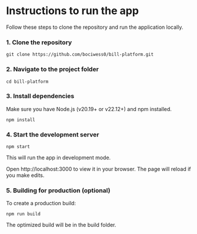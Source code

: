 # Instructions to run the app


Follow these steps to clone the repository and run the application locally.

### 1. Clone the repository
```
git clone https://github.com/bociwess0/bill-platform.git
```


### 2. Navigate to the project folder
```
cd bill-platform
```

### 3. Install dependencies

Make sure you have Node.js (v20.19+ or v22.12+) and npm installed.

```
npm install
```

### 4. Start the development server
```
npm start
```

This will run the app in development mode.

Open http://localhost:3000 to view it in your browser. The page will reload if you make edits.

### 5. Building for production (optional)

To create a production build:
```
npm run build
```

The optimized build will be in the build folder.
